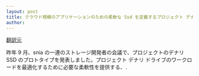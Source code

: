 ```yaml
---
layout: post
title: クラウド規模のアプリケーションのための柔軟な Ssd を定義するプロジェクト デナリ 
author: 
---
```

[翻訳元](https://azure.microsoft.com/blog/project-denali-to-define-flexible-ssds-for-cloud-scale-applications/)

昨年 9 月、snia の一連のストレージ開発者の会議で、プロジェクトのデナリ SSD のプロトタイプを発表しました。プロジェクト デナリ ドライブのワークロードを最適化するために必要な柔軟性を提供する、.
